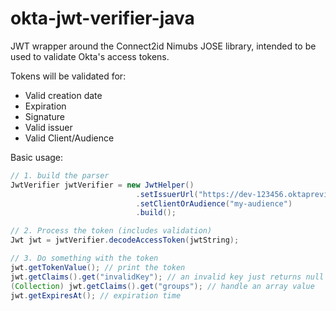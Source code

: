 okta-jwt-verifier-java
======================

JWT wrapper around the Connect2id Nimubs JOSE library, intended to be used to validate Okta's access tokens.

Tokens will be validated for:
* Valid creation date
* Expiration
* Signature
* Valid issuer
* Valid Client/Audience

Basic usage:

``` java
// 1. build the parser
JwtVerifier jwtVerifier = new JwtHelper()
                            .setIssuerUrl("https://dev-123456.oktapreview.com/oauth2/ausar5cbq5TRooicu812")
                            .setClientOrAudience("my-audience")
                            .build();

// 2. Process the token (includes validation)
Jwt jwt = jwtVerifier.decodeAccessToken(jwtString);

// 3. Do something with the token
jwt.getTokenValue(); // print the token
jwt.getClaims().get("invalidKey"); // an invalid key just returns null
(Collection) jwt.getClaims().get("groups"); // handle an array value
jwt.getExpiresAt(); // expiration time
```
